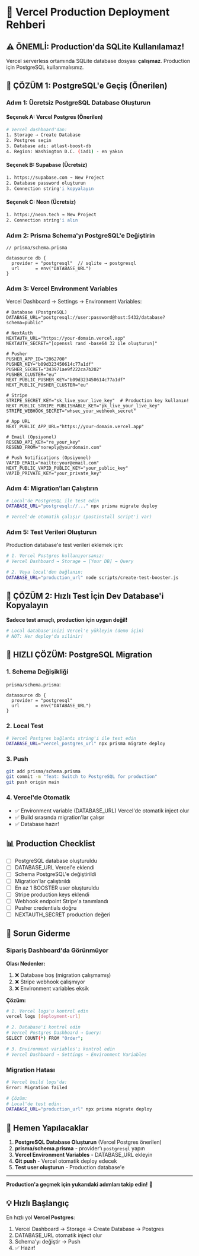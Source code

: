 # 🚀 Vercel Production Deployment Rehberi

## ⚠️ ÖNEMLİ: Production'da SQLite Kullanılamaz!

Vercel serverless ortamında SQLite database dosyası **çalışmaz**. Production için PostgreSQL kullanmalısınız.

## 🔧 ÇÖZÜM 1: PostgreSQL'e Geçiş (Önerilen)

### Adım 1: Ücretsiz PostgreSQL Database Oluşturun

#### Seçenek A: Vercel Postgres (Önerilen)
```bash
# Vercel dashboard'dan:
1. Storage → Create Database
2. Postgres seçin
3. Database adı: atlast-boost-db
4. Region: Washington D.C. (iad1) - en yakın
```

#### Seçenek B: Supabase (Ücretsiz)
```bash
1. https://supabase.com → New Project
2. Database password oluşturun
3. Connection string'i kopyalayın
```

#### Seçenek C: Neon (Ücretsiz)
```bash
1. https://neon.tech → New Project
2. Connection string'i alın
```

### Adım 2: Prisma Schema'yı PostgreSQL'e Değiştirin

```prisma
// prisma/schema.prisma

datasource db {
  provider = "postgresql"  // sqlite → postgresql
  url      = env("DATABASE_URL")
}
```

### Adım 3: Vercel Environment Variables

Vercel Dashboard → Settings → Environment Variables:

```env
# Database (PostgreSQL)
DATABASE_URL="postgresql://user:password@host:5432/database?schema=public"

# NextAuth
NEXTAUTH_URL="https://your-domain.vercel.app"
NEXTAUTH_SECRET="[openssl rand -base64 32 ile oluşturun]"

# Pusher
PUSHER_APP_ID="2062700"
PUSHER_KEY="b09d323450614c77a1df"
PUSHER_SECRET="343971ae9f222ca7b202"
PUSHER_CLUSTER="eu"
NEXT_PUBLIC_PUSHER_KEY="b09d323450614c77a1df"
NEXT_PUBLIC_PUSHER_CLUSTER="eu"

# Stripe
STRIPE_SECRET_KEY="sk_live_your_live_key"  # Production key kullanın!
NEXT_PUBLIC_STRIPE_PUBLISHABLE_KEY="pk_live_your_live_key"
STRIPE_WEBHOOK_SECRET="whsec_your_webhook_secret"

# App URL
NEXT_PUBLIC_APP_URL="https://your-domain.vercel.app"

# Email (Opsiyonel)
RESEND_API_KEY="re_your_key"
RESEND_FROM="noreply@yourdomain.com"

# Push Notifications (Opsiyonel)
VAPID_EMAIL="mailto:your@email.com"
NEXT_PUBLIC_VAPID_PUBLIC_KEY="your_public_key"
VAPID_PRIVATE_KEY="your_private_key"
```

### Adım 4: Migration'ları Çalıştırın

```bash
# Local'de PostgreSQL ile test edin
DATABASE_URL="postgresql://..." npx prisma migrate deploy

# Vercel'de otomatik çalışır (postinstall script'i var)
```

### Adım 5: Test Verileri Oluşturun

Production database'e test verileri eklemek için:

```bash
# 1. Vercel Postgres kullanıyorsanız:
# Vercel Dashboard → Storage → [Your DB] → Query

# 2. Veya local'den bağlanın:
DATABASE_URL="production_url" node scripts/create-test-booster.js
```

## 🔧 ÇÖZÜM 2: Hızlı Test İçin Dev Database'i Kopyalayın

**Sadece test amaçlı, production için uygun değil!**

```bash
# Local database'inizi Vercel'e yükleyin (demo için)
# NOT: Her deploy'da silinir!
```

## 🎯 HIZLI ÇÖZÜM: PostgreSQL Migration

### 1. Schema Değişikliği

`prisma/schema.prisma`:
```prisma
datasource db {
  provider = "postgresql"
  url      = env("DATABASE_URL")
}
```

### 2. Local Test

```bash
# Vercel Postgres bağlantı string'i ile test edin
DATABASE_URL="vercel_postgres_url" npx prisma migrate deploy
```

### 3. Push

```bash
git add prisma/schema.prisma
git commit -m "feat: Switch to PostgreSQL for production"
git push origin main
```

### 4. Vercel'de Otomatik

- ✅ Environment variable (DATABASE_URL) Vercel'de otomatik inject olur
- ✅ Build sırasında migration'lar çalışır
- ✅ Database hazır!

## 📊 Production Checklist

- [ ] PostgreSQL database oluşturuldu
- [ ] DATABASE_URL Vercel'e eklendi
- [ ] Schema PostgreSQL'e değiştirildi
- [ ] Migration'lar çalıştırıldı
- [ ] En az 1 BOOSTER user oluşturuldu
- [ ] Stripe production keys eklendi
- [ ] Webhook endpoint Stripe'a tanımlandı
- [ ] Pusher credentials doğru
- [ ] NEXTAUTH_SECRET production değeri

## 🐛 Sorun Giderme

### Sipariş Dashboard'da Görünmüyor

**Olası Nedenler:**
1. ❌ Database boş (migration çalışmamış)
2. ❌ Stripe webhook çalışmıyor
3. ❌ Environment variables eksik

**Çözüm:**
```bash
# 1. Vercel logs'u kontrol edin
vercel logs [deployment-url]

# 2. Database'i kontrol edin
# Vercel Postgres Dashboard → Query:
SELECT COUNT(*) FROM "Order";

# 3. Environment variables'ı kontrol edin
# Vercel Dashboard → Settings → Environment Variables
```

### Migration Hatası

```bash
# Vercel build logs'da:
Error: Migration failed

# Çözüm:
# Local'de test edin:
DATABASE_URL="production_url" npx prisma migrate deploy
```

## 🎯 Hemen Yapılacaklar

1. **PostgreSQL Database Oluşturun** (Vercel Postgres önerilen)
2. **prisma/schema.prisma** - provider'ı `postgresql` yapın
3. **Vercel Environment Variables** - DATABASE_URL ekleyin
4. **Git push** - Vercel otomatik deploy edecek
5. **Test user oluşturun** - Production database'e

---

**Production'a geçmek için yukarıdaki adımları takip edin!** 🚀

## 💡 Hızlı Başlangıç

En hızlı yol **Vercel Postgres**:
1. Vercel Dashboard → Storage → Create Database → Postgres
2. DATABASE_URL otomatik inject olur
3. Schema'yı değiştir → Push
4. ✅ Hazır!


